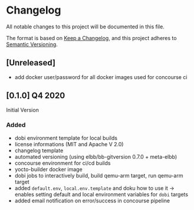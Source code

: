 # Changelog

All notable changes to this project will be documented in this file.

The format is based on [Keep a Changelog](https://keepachangelog.com/en/1.0.0/),
and this project adheres to [Semantic Versioning](https://semver.org/spec/v2.0.0.html).

## [Unreleased]

- add docker user/password for all docker images used for concourse ci

## [0.1.0] Q4 2020

Initial Version

### Added

- dobi environment template for local builds
- license informations (MIT and Apache V 2.0)
- changelog template
- automated versioning (using elbb/bb-gitversion 0.7.0 + meta-elbb)
- concourse environment for ci/cd builds
- yocto-builder docker image
- dobi jobs to interactively build, build qemu-arm target, run qemu-arm target
- added `default.env`, `local.env.template` and doku how to use it -> enables setting default and local environment variables for `dobi` targets
- added email notification on error/success in concourse pipeline
